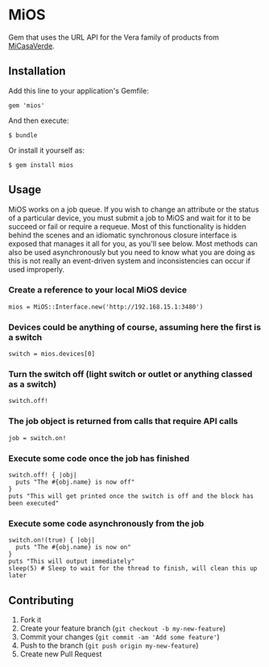 # MiOS

Gem that uses the URL API for the Vera family of products from [MiCasaVerde](http://micasaverde.com).

## Installation

Add this line to your application's Gemfile:

    gem 'mios'

And then execute:

    $ bundle

Or install it yourself as:

    $ gem install mios

## Usage

MiOS works on a job queue. If you wish to change an attribute or the status of a particular device, you must submit a
job to MiOS and wait for it to be succeed or fail or require a requeue. Most of this functionality is hidden behind the scenes
and an idiomatic synchronous closure interface is exposed that manages it all for you, as you'll see below. Most methods can also
be used asynchronously but you need to know what you are doing as this is not really an event-driven system and inconsistencies can
occur if used improperly.

### Create a reference to your local MiOS device
    mios = MiOS::Interface.new('http://192.168.15.1:3480')

### Devices could be anything of course, assuming here the first is a switch
    switch = mios.devices[0]
    
### Turn the switch off (light switch or outlet or anything classed as a switch)
    switch.off!
    
### The job object is returned from calls that require API calls
    job = switch.on!
    
### Execute some code once the job has finished
    switch.off! { |obj|
      puts "The #{obj.name} is now off"
    }
    puts "This will get printed once the switch is off and the block has been executed"

### Execute some code asynchronously from the job
    switch.on!(true) { |obj|
      puts "The #{obj.name} is now on"
    }
    puts "This will output immediately"
    sleep(5) # Sleep to wait for the thread to finish, will clean this up later

## Contributing

1. Fork it
2. Create your feature branch (`git checkout -b my-new-feature`)
3. Commit your changes (`git commit -am 'Add some feature'`)
4. Push to the branch (`git push origin my-new-feature`)
5. Create new Pull Request
